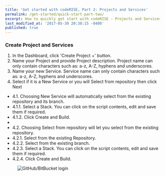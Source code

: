 ```yaml
---
title: 'Get started with codeRISE, Part 2: Projects and Services'
permalink: /get-started/quick-start-part-two/
excerpt: How to quickly get start with codeRISE - Projects and Services
last_modified_at: '2017-05-30 20:38:15 -0400'
published: true
---
```


### Create Project and Services 

1.	In the Dashboard, click 'Create Project +' button.
2.	Name your Project and provide Project description. Project name can only contain characters such as: a-z, A-Z, hyphens and underscores.
3.	Name your new Service. Service name can only contain characters such as: a-z, A-Z, hyphens and underscores.
4.  Select if it is a New Service or you will Select from repository then click Next 
- 4.1.	Choosing New Service will automatically select from the existing repository and its branch. 
- 4.1.1.	 Select a Stack. You can click on the script contents, edit and save them if required.
- 4.1.2.	 Click Create and Build.
- 
- 4.2.	Choosing Select from repository will let you select from the existing repository. 
- 4.2.1.	 Select from the existing Repository.
- 4.2.2.	 Select from the existing branch.
- 4.2.3.	 Select a Stack. You can click on the script contents, edit and save them if required.
- 4.2.4.	 Click Create and Build.

 
<figure>
  <img src="http://assets.coderise.io/images/gifs/service.gif" alt="GitHub/BitBucket login">
</figure>
